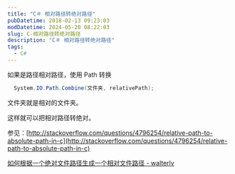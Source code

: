 ```yaml
---
title: "C＃ 相对路径转绝对路径"
pubDatetime: 2018-02-13 09:23:03
modDatetime: 2024-05-20 08:22:03
slug: C-相对路径转绝对路径
description: "C＃ 相对路径转绝对路径"
tags:
  - C#
---
```






<!--more-->


<!-- CreateTime:2018/2/13 17:23:03 -->


<div id="toc"></div>


如果是路径相对路径，使用 Path 转换


```csharp
  System.IO.Path.Combine(文件夹, relativePath);
```

文件夹就是相对的文件夹。

这样就可以把相对路径转绝对。


参见：[http://stackoverflow.com/questions/4796254/relative-path-to-absolute-path-in-c](http://stackoverflow.com/questions/4796254/relative-path-to-absolute-path-in-c)

[如何根据一个绝对文件路径生成一个相对文件路径 - walterlv](https://blog.walterlv.com/post/make-relative-file-path.html )

